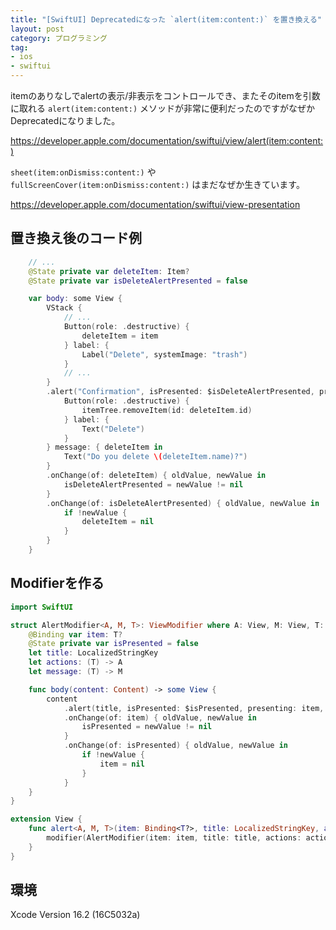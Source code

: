 ```yaml
---
title: "[SwiftUI] Deprecatedになった `alert(item:content:)` を置き換える"
layout: post
category: プログラミング
tag:
- ios
- swiftui
---
```


itemのありなしでalertの表示/非表示をコントロールでき、またそのitemを引数に取れる `alert(item:content:)` メソッドが非常に便利だったのですがなぜかDeprecatedになりました。

<https://developer.apple.com/documentation/swiftui/view/alert(item:content:)>


`sheet(item:onDismiss:content:)` や `fullScreenCover(item:onDismiss:content:)` はまだなぜか生きています。

<https://developer.apple.com/documentation/swiftui/view-presentation>


## 置き換え後のコード例

```swift
    // ...
    @State private var deleteItem: Item?
    @State private var isDeleteAlertPresented = false

    var body: some View {
        VStack {
            // ...
            Button(role: .destructive) {
                deleteItem = item
            } label: {
                Label("Delete", systemImage: "trash")
            }
            // ...
        }
        .alert("Confirmation", isPresented: $isDeleteAlertPresented, presenting: deleteItem) { deleteItem in
            Button(role: .destructive) {
                itemTree.removeItem(id: deleteItem.id)
            } label: {
                Text("Delete")
            }
        } message: { deleteItem in
            Text("Do you delete \(deleteItem.name)?")
        }
        .onChange(of: deleteItem) { oldValue, newValue in
            isDeleteAlertPresented = newValue != nil
        }
        .onChange(of: isDeleteAlertPresented) { oldValue, newValue in
            if !newValue {
                deleteItem = nil
            }
        }
    }
```


## Modifierを作る

```swift
import SwiftUI

struct AlertModifier<A, M, T>: ViewModifier where A: View, M: View, T: Equatable {
    @Binding var item: T?
    @State private var isPresented = false
    let title: LocalizedStringKey
    let actions: (T) -> A
    let message: (T) -> M

    func body(content: Content) -> some View {
        content
            .alert(title, isPresented: $isPresented, presenting: item, actions: actions, message: message)
            .onChange(of: item) { oldValue, newValue in
                isPresented = newValue != nil
            }
            .onChange(of: isPresented) { oldValue, newValue in
                if !newValue {
                    item = nil
                }
            }
    }
}

extension View {
    func alert<A, M, T>(item: Binding<T?>, title: LocalizedStringKey, actions: @escaping (T) -> A, message: @escaping (T) -> M) -> some View where A: View, M: View, T: Equatable {
        modifier(AlertModifier(item: item, title: title, actions: actions, message: message))
    }
}

```


## 環境
Xcode Version 16.2 (16C5032a)

